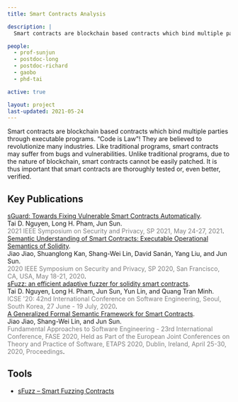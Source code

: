 ```yaml
---
title: Smart Contracts Analysis

description: |
  Smart contracts are blockchain based contracts which bind multiple parties through executable programs. “Code is Law”! They are believed to revolutionize many industries. Like traditional programs, smart contracts may suffer from bugs and vulnerabilities. Unlike traditional programs, due to the nature of blockchain, smart contracts cannot be easily patched. It is thus important that smart contracts are thoroughly tested or, even better, verified.

people:
  - prof-sunjun
  - postdoc-long
  - postdoc-richard
  - gaobo
  - phd-tai

active: true

layout: project
last-updated: 2021-05-24
---
```


Smart contracts are blockchain based contracts which bind multiple parties through executable programs. “Code is Law”! They are believed to revolutionize many industries. Like traditional programs, smart contracts may suffer from bugs and vulnerabilities. Unlike traditional programs, due to the nature of blockchain, smart contracts cannot be easily patched. It is thus important that smart contracts are thoroughly tested or, even better, verified.

## Key Publications

<span class="pubtitle">
			<a href="https://arxiv.org/abs/2101.01917">sGuard: Towards Fixing Vulnerable Smart Contracts Automatically</a>.
			</span><br />
			<span class="authors">
				Tai D. Nguyen, Long H. Pham, Jun Sun.
			</span><br />
			<span style="color:grey;"><span class="venuetype"></span><span class="venue">2021 IEEE Symposium on Security and Privacy, SP 2021, May 24-27, 2021</span></span>.
			<br />
			<span class="links">
</span>

<span class="pubtitle">
				<a href="https://doi.org/10.1109/SP40000.2020.00066">Semantic Understanding of Smart Contracts: Executable Operational Semantics of Solidity</a>.
			</span><br />
			<span class="authors">
				Jiao Jiao, Shuanglong Kan, Shang-Wei Lin, David Sanán, Yang Liu, and Jun Sun.
			</span><br />
			<span style="color:grey;"><span class="venuetype"></span><span class="venue">2020 IEEE Symposium on Security and Privacy, SP 2020, San Francisco, CA, USA, May 18-21, 2020</span></span>.
			<br />
			<span class="links">
</span>

<span class="pubtitle">
			<a href="https://arxiv.org/abs/2004.08563">sFuzz: an efficient adaptive fuzzer for solidity smart contracts</a>.
			</span><br />
			<span class="authors">
				Tai D. Nguyen, Long H. Pham, Jun Sun, Yun Lin, and Quang Tran Minh.
			</span><br />
			<span style="color:grey;"><span class="venuetype"></span><span class="venue">ICSE '20: 42nd International Conference on Software Engineering, Seoul, South Korea, 27 June - 19 July, 2020</span></span>.
			<br />
			<span class="links">
</span>

<span class="pubtitle">
				<a href="https://doi.org/10.1007/978-3-030-45234-6_4">A Generalized Formal Semantic Framework for Smart Contracts</a>.
			</span><br />
			<span class="authors">
				Jiao Jiao, Shang-Wei Lin, and Jun Sun.
			</span><br />
			<span style="color:grey;"><span class="venuetype"></span><span class="venue">Fundamental Approaches to Software Engineering - 23rd International Conference, FASE 2020, Held as Part of the European Joint Conferences on Theory and Practice of Software, ETAPS 2020, Dublin, Ireland, April 25-30, 2020, Proceedings</span></span>.
			<br />
			<span class="links">
</span>

## Tools

- [sFuzz – Smart Fuzzing Contracts](/software-toolkits.html#sfuzz)